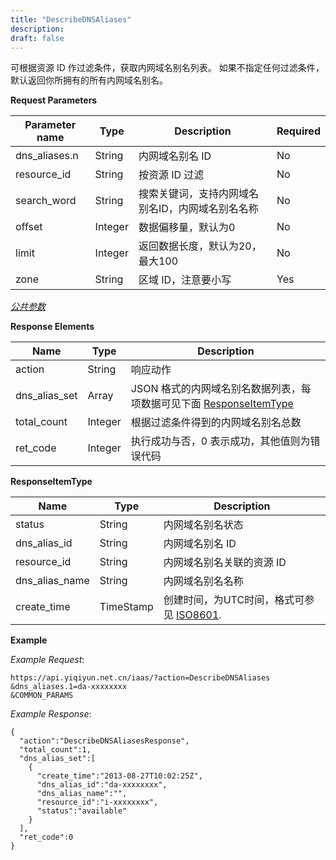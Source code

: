 ```yaml
---
title: "DescribeDNSAliases"
description: 
draft: false
---
```




可根据资源 ID 作过滤条件，获取内网域名别名列表。 如果不指定任何过滤条件，默认返回你所拥有的所有内网域名别名。

**Request Parameters**

| Parameter name | Type | Description | Required |
| --- | --- | --- | --- |
| dns_aliases.n | String | 内网域名别名 ID | No |
| resource_id | String | 按资源 ID 过滤 | No |
| search_word | String | 搜索关键词，支持内网域名别名ID，内网域名别名名称 | No |
| offset | Integer | 数据偏移量，默认为0 | No |
| limit | Integer | 返回数据长度，默认为20，最大100 | No |
| zone | String | 区域 ID，注意要小写 | Yes |

[_公共参数_](../../../parameters/)

**Response Elements**

| Name | Type | Description |
| --- | --- | --- |
| action | String | 响应动作 |
| dns_alias_set | Array | JSON 格式的内网域名别名数据列表，每项数据可见下面 [ResponseItemType](#responseitemtype) |
| total_count | Integer | 根据过滤条件得到的内网域名别名总数 |
| ret_code | Integer | 执行成功与否，0 表示成功，其他值则为错误代码 |

**ResponseItemType**

| Name | Type | Description |
| --- | --- | --- |
| status | String | 内网域名别名状态 |
| dns_alias_id | String | 内网域名别名 ID |
| resource_id | String | 内网域名别名关联的资源 ID |
| dns_alias_name | String | 内网域名别名名称 |
| create_time | TimeStamp | 创建时间，为UTC时间，格式可参见 [ISO8601](http://www.w3.org/TR/NOTE-datetime). |

**Example**

_Example Request_:

```
https://api.yiqiyun.net.cn/iaas/?action=DescribeDNSAliases
&dns_aliases.1=da-xxxxxxxx
&COMMON_PARAMS
```

_Example Response_:

```
{
  "action":"DescribeDNSAliasesResponse",
  "total_count":1,
  "dns_alias_set":[
    {
      "create_time":"2013-08-27T10:02:25Z",
      "dns_alias_id":"da-xxxxxxxx",
      "dns_alias_name":"",
      "resource_id":"i-xxxxxxxx",
      "status":"available"
    }
  ],
  "ret_code":0
}
```
